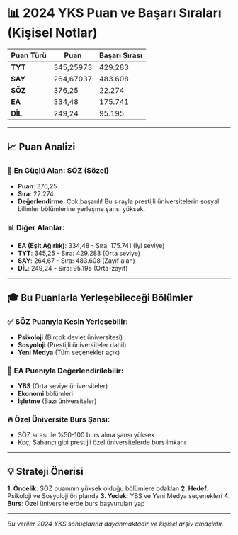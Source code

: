 # 📊 2024 YKS Puan ve Başarı Sıraları (Kişisel Notlar)

| Puan Türü | Puan      | Başarı Sırası |
|-----------|-----------|----------------|
| **TYT**   | 345,25973 | 429.283        |
| **SAY**   | 264,67037 | 483.608        |
| **SÖZ**   | 376,25    | 22.274         |
| **EA**    | 334,48    | 175.741        |
| **DİL**   | 249,24    | 95.195         |

---

## 📈 Puan Analizi

### 🎯 **En Güçlü Alan: SÖZ (Sözel)**
- **Puan**: 376,25
- **Sıra**: 22.274
- **Değerlendirme**: Çok başarılı! Bu sırayla prestijli üniversitelerin sosyal bilimler bölümlerine yerleşme şansı yüksek.

### 📊 **Diğer Alanlar:**
- **EA (Eşit Ağırlık)**: 334,48 - Sıra: 175.741 (İyi seviye)
- **TYT**: 345,25 - Sıra: 429.283 (Orta seviye)
- **SAY**: 264,67 - Sıra: 483.608 (Zayıf alan)
- **DİL**: 249,24 - Sıra: 95.195 (Orta-zayıf)

---

## 🎓 Bu Puanlarla Yerleşebileceği Bölümler

### ✅ **SÖZ Puanıyla Kesin Yerleşebilir:**
- **Psikoloji** (Birçok devlet üniversitesi)
- **Sosyoloji** (Prestijli üniversiteler dahil)
- **Yeni Medya** (Tüm seçenekler açık)

### 🎯 **EA Puanıyla Değerlendirilebilir:**
- **YBS** (Orta seviye üniversiteler)
- **Ekonomi** bölümleri
- **İşletme** (Bazı üniversiteler)

### 🔥 **Özel Üniversite Burs Şansı:**
- SÖZ sırası ile %50-100 burs alma şansı yüksek
- Koç, Sabancı gibi prestijli özel üniversitelerde burs imkanı

---

## 💡 Strateji Önerisi

**1. Öncelik**: SÖZ puanının yüksek olduğu bölümlere odaklan
**2. Hedef**: Psikoloji ve Sosyoloji ön planda
**3. Yedek**: YBS ve Yeni Medya seçenekleri
**4. Burs**: Özel üniversitelerde burs başvuruları yap

---

*Bu veriler 2024 YKS sonuçlarına dayanmaktadır ve kişisel arşiv amaçlıdır.*
